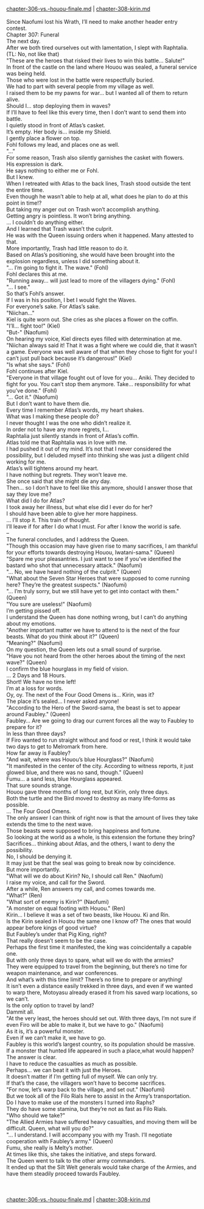 [chapter-306-vs.-houou-finale.md](./chapter-306-vs.-houou-finale.md) | [chapter-308-kirin.md](./chapter-308-kirin.md) <br/>
<br/>
Since Naofumi lost his Wrath, I’ll need to make another header entry contest.<br/>
Chapter 307: Funeral<br/>
The next day.<br/>
After we both tired ourselves out with lamentation, I slept with Raphtalia.<br/>
(TL: No, not like that)<br/>
"These are the heroes that risked their lives to win this battle… Salute!"<br/>
In front of the castle on the land where Houou was sealed, a funeral service was being held.<br/>
Those who were lost in the battle were respectfully buried.<br/>
We had to part with several people from my village as well.<br/>
I raised them to be my pawns for war… but I wanted all of them to return alive.<br/>
Should I… stop deploying them in waves?<br/>
If I’ll have to feel like this every time, then I don’t want to send them into battle.<br/>
I quietly stood in front of Atlas’s casket.<br/>
It’s empty. Her body is… inside my Shield.<br/>
I gently place a flower on top.<br/>
Fohl follows my lead, and places one as well.<br/>
"…"<br/>
For some reason, Trash also silently garnishes the casket with flowers.<br/>
His expression is dark.<br/>
He says nothing to either me or Fohl.<br/>
But I knew.<br/>
When I retreated with Atlas to the back lines, Trash stood outside the tent the entire time.<br/>
Even though he wasn’t able to help at all, what does he plan to do at this point in time!?<br/>
But taking my anger out on Trash won’t accomplish anything.<br/>
Getting angry is pointless. It won’t bring anything.<br/>
… I couldn’t do anything either.<br/>
And I learned that Trash wasn’t the culprit.<br/>
He was with the Queen issuing orders when it happened. Many attested to that.<br/>
More importantly, Trash had little reason to do it.<br/>
Based on Atlas’s positioning, she would have been brought into the explosion regardless, unless I did something about it.<br/>
"… I’m going to fight it. The wave." (Fohl)<br/>
Fohl declares this at me.<br/>
"Running away… will just lead to more of the villagers dying." (Fohl)<br/>
"… I see."<br/>
So that’s Fohl’s answer.<br/>
If I was in his position, I bet I would fight the Waves.<br/>
For everyone’s sake. For Atlas’s sake.<br/>
"Niichan…"<br/>
Kiel is quite worn out. She cries as she places a flower on the coffin.<br/>
"I’ll… fight too!" (Kiel)<br/>
"But-" (Naofumi)<br/>
On hearing my voice, Kiel directs eyes filled with determination at me.<br/>
"Niichan always said it! That it was a fight where we could die, that it wasn’t a game. Everyone was well aware of that when they chose to fight for you! I can’t just pull back because it’s dangerous!" (Kiel)<br/>
"Is what she says." (Fohl)<br/>
Fohl continues after Kiel.<br/>
"Everyone in that village fought out of love for you… Aniki. They decided to fight for you. You can’t stop them anymore. Take… responsibility for what you’ve done." (Fohl)<br/>
"… Got it." (Naofumi)<br/>
But I don’t want to have them die.<br/>
Every time I remember Atlas’s words, my heart shakes.<br/>
What was I making these people do?<br/>
I never thought I was the one who didn’t realize it.<br/>
In order not to have any more regrets, I…<br/>
Raphtalia just silently stands in front of Atlas’s coffin.<br/>
Atlas told me that Raphtalia was in love with me.<br/>
I had pushed it out of my mind. It’s not that I never considered the possibility, but I deluded myself into thinking she was just a diligent child working for me.<br/>
Atlas’s will tightens around my heart.<br/>
I have nothing but regrets. They won’t leave me.<br/>
She once said that she might die any day.<br/>
Then… so I don’t have to feel like this anymore, should I answer those that say they love me?<br/>
What did I do for Atlas?<br/>
I took away her illness, but what else did I ever do for her?<br/>
I should have been able to give her more happiness.<br/>
… I’ll stop it. This train of thought.<br/>
I’ll leave if for after I do what I must. For after I know the world is safe.<br/>
–<br/>
The funeral concludes, and I address the Queen.<br/>
"Though this occasion may have given rise to many sacrifices, I am thankful for your efforts towards destroying Houou, Iwatani-sama." (Queen)<br/>
"Spare me your pleasantries. I just want to see if you’ve identified the bastard who shot that unnecessary attack." (Naofumi)<br/>
"… No, we have heard nothing of the culprit." (Queen)<br/>
"What about the Seven Star Heroes that were supposed to come running here? They’re the greatest suspects." (Naofumi)<br/>
"… I’m truly sorry, but we still have yet to get into contact with them." (Queen)<br/>
"You sure are useless!" (Naofumi)<br/>
I’m getting pissed off.<br/>
I understand the Queen has done nothing wrong, but I can’t do anything about my emotions.<br/>
"Another important matter we have to attend to is the next of the four beasts. What do you think about it?" (Queen)<br/>
"Meaning?" (Naofumi)<br/>
On my question, the Queen lets out a small sound of surprise.<br/>
"Have you not heard from the other heroes about the timing of the next wave?" (Queen)<br/>
I confirm the blue hourglass in my field of vision.<br/>
… 2 Days and 18 Hours.<br/>
Short! We have no time left!<br/>
I’m at a loss for words.<br/>
Oy, oy. The next of the Four Good Omens is… Kirin, was it?<br/>
The place it’s sealed… I never asked anyone!<br/>
"According to the Hero of the Sword-sama, the beast is set to appear around Faubley." (Queen)<br/>
Faubley… Are we going to drag our current forces all the way to Faubley to prepare for it?<br/>
In less than three days?<br/>
If Firo wanted to run straight without and food or rest, I think it would take two days to get to Melromark from here.<br/>
How far away is Faubley?<br/>
"And wait, where was Houou’s blue Hourglass?" (Naofumi)<br/>
"It manifested in the center of the city. According to witness reports, it just glowed blue, and there was no sand, though." (Queen)<br/>
Fumu… a sand less, blue Hourglass appeared.<br/>
That sure sounds strange.<br/>
Houou gave three months of long rest, but Kirin, only three days.<br/>
Both the turtle and the Bird moved to destroy as many life-forms as possible.<br/>
… The Four Good Omens.<br/>
The only answer I can think of right now is that the amount of lives they take extends the time to the next wave.<br/>
Those beasts were supposed to bring happiness and fortune.<br/>
So looking at the world as a whole, is this extension the fortune they bring?<br/>
Sacrifices… thinking about Atlas, and the others, I want to deny the possibility.<br/>
No, I should be denying it.<br/>
It may just be that the seal was going to break now by coincidence.<br/>
But more importantly.<br/>
"What will we do about Kirin? No, I should call Ren." (Naofumi)<br/>
I raise my voice, and call for the Sword.<br/>
After a while, Ren answers my call, and comes towards me.<br/>
"What?" (Ren)<br/>
"What sort of enemy is Kirin?" (Naofumi)<br/>
"A monster on equal footing with Houou." (Ren)<br/>
Kirin… I believe it was a set of two beasts, like Houou. Ki and Rin.<br/>
Is the Kirin sealed in Houou the same one I know of? The ones that would appear before kings of good virtue?<br/>
But Faubley’s under that Pig King, right?<br/>
That really doesn’t seem to be the case.<br/>
Perhaps the first time it manifested, the king was coincidentally a capable one.<br/>
But with only three days to spare, what will we do with the armies?<br/>
They were equipped to travel from the beginning, but there’s no time for weapon maintenance, and war conferences.<br/>
And what’s with this time limit? There’s no time to prepare or anything!<br/>
It isn’t even a distance easily trekked in three days, and even if we wanted to warp there, Motoyasu already erased it from his saved warp locations, so we can’t.<br/>
Is the only option to travel by land?<br/>
Dammit all.<br/>
"At the very least, the heroes should set out. With three days, I’m not sure if even Firo will be able to make it, but we have to go." (Naofumi)<br/>
As it is, it’s a powerful monster.<br/>
Even if we can’t make it, we have to go.<br/>
Faubley is this world’s largest country, so its population should be massive.<br/>
If a monster that hunted life appeared in such a place,what would happen?<br/>
The answer is clear.<br/>
I have to reduce the casualties as much as possible.<br/>
Perhaps… we can beat it with just the Heroes.<br/>
It doesn’t matter if I’m getting full of myself. We can only try.<br/>
If that’s the case, the villagers won’t have to become sacrifices.<br/>
"For now, let’s warp back to the village, and set out." (Naofumi)<br/>
But we took all of the Filo Rials here to assist in the Army’s transportation.<br/>
Do I have to make use of the monsters I turned into Raphs?<br/>
They do have some stamina, but they’re not as fast as Filo Rials.<br/>
"Who should we take?"<br/>
"The Allied Armies have suffered heavy casualties, and moving them will be difficult. Queen, what will you do?"<br/>
"… I understand. I will accompany you with my Trash. I’ll negotiate cooperation with Faubley’s army." (Queen)<br/>
Fumu, she really is Melty’s mother.<br/>
At times like this, she takes the initiative, and steps forward.<br/>
The Queen went to talk to the other army commanders.<br/>
It ended up that the Silt Welt generals would take charge of the Armies, and have them steadily proceed towards Faubley.<br/>
<br/>
<br/> <br/>
[chapter-306-vs.-houou-finale.md](./chapter-306-vs.-houou-finale.md) | [chapter-308-kirin.md](./chapter-308-kirin.md) <br/>
